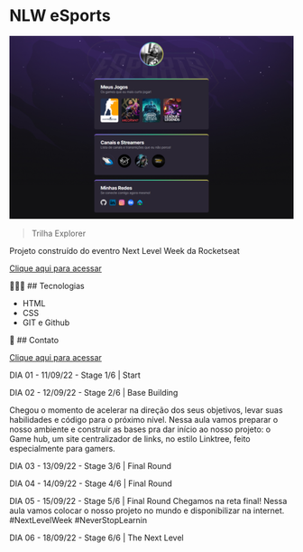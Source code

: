 # NLW eSports

![preview](./assets/preview.png)

>Trilha Explorer

Projeto construído do eventro Next Level Week da Rocketseat

[Clique aqui para acessar](https://rodrigolourdes.github.io/nlw-trilhaexplorer-esports22/)

👨🏿‍💻 ## Tecnologias

- HTML
- CSS
- GIT e Github

💚 ## Contato

[Clique aqui para acessar](https://www.linkedin.com/in/rodrigodelourdes/)


DIA 01 - 11/09/22 - Stage 1/6 | Start

DIA 02 - 12/09/22 - Stage 2/6 | Base Building

Chegou o momento de acelerar na direção dos seus objetivos, levar suas habilidades e código para o próximo nível. Nessa aula vamos preparar o nosso ambiente e construir as bases pra dar início ao nosso projeto: o Game hub, um site centralizador de links, no estilo Linktree, feito especialmente para gamers. 

DIA 03 - 13/09/22 - Stage 3/6 | Final Round

DIA 04 - 14/09/22 - Stage 4/6 | Final Round

DIA 05 - 15/09/22 - Stage 5/6 | Final Round
Chegamos na reta final! Nessa aula vamos colocar o nosso projeto no mundo e disponibilizar na internet. #NextLevelWeek #NeverStopLearnin

DIA 06 - 18/09/22 - Stage 6/6 | The Next Level
